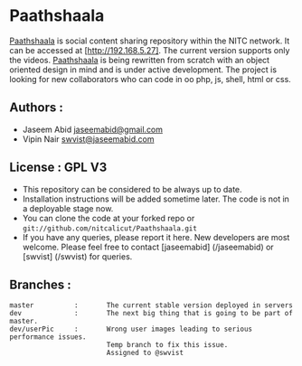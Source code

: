 # Paathshaala

[Paathshaala](/nitcalicut/Paathshaala/) is social content sharing repository within the NITC network. It can be accessed at [http://192.168.5.27]. The current version supports only the videos. [Paathshaala](/nitcalicut/Paathshaala/) is being rewritten from scratch with an object oriented design in mind and is under active development. The project is looking for new collaborators who can code in oo php, js, shell, html or css.

## Authors :
* Jaseem Abid <jaseemabid@gmail.com>
* Vipin Nair <swvist@jaseemabid.com>

## License : GPL V3

* This repository can be considered to be always up to date.
* Installation instructions will be added sometime later. The code is not in a deployable stage now.
* You can clone the code at your forked repo or `git://github.com/nitcalicut/Paathshaala.git`
* If you have any queries, please report it here. New developers are most welcome. Please feel free to contact [jaseemabid] (/jaseemabid) or [swvist] (/swvist) for queries.

## Branches :
	master			:		The current stable version deployed in servers
	dev				:		The next big thing that is going to be part of master.
	dev/userPic		:		Wrong user images leading to serious performance issues.
							Temp branch to fix this issue.
							Assigned to @swvist
